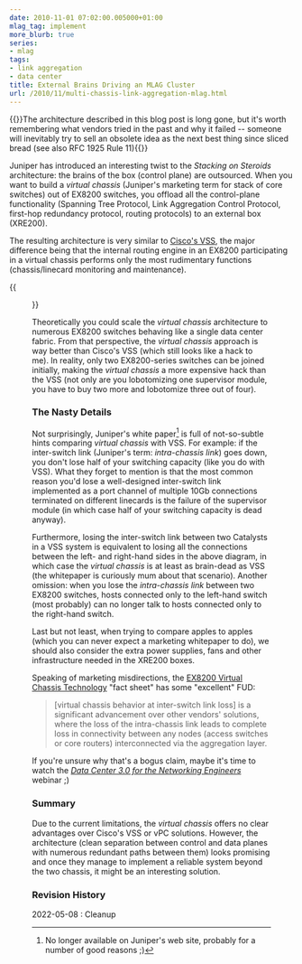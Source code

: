 ```yaml
---
date: 2010-11-01 07:02:00.005000+01:00
mlag_tag: implement
more_blurb: true
series:
- mlag
tags:
- link aggregation
- data center
title: External Brains Driving an MLAG Cluster
url: /2010/11/multi-chassis-link-aggregation-mlag.html
---
```

{{<note warn>}}The architecture described in this blog post is long gone, but it's worth remembering what vendors tried in the past and why it failed -- someone will inevitably try to sell an obsolete idea as the next best thing since sliced bread (see also RFC 1925 Rule 11){{</note>}}

Juniper has introduced an interesting twist to the *Stacking on Steroids* architecture: the brains of the box (control plane) are outsourced. When you want to build a *virtual chassis* (Juniper's marketing term for stack of core switches) out of EX8200 switches, you offload all the control-plane functionality (Spanning Tree Protocol, Link Aggregation Control Protocol, first-hop redundancy protocol, routing protocols) to an external box (XRE200).
<!--more-->
The resulting architecture is very similar to [Cisco's VSS](/2010/10/multi-chassis-link-aggregation-stacking.html), the major difference being that the internal routing engine in an EX8200 participating in a virtual chassis performs only the most rudimentary functions (chassis/linecard monitoring and maintenance).

{{<figure src="/2010/11/s400-MLAG_EX8200.png" caption="Juniper MLAG cluster with an external control plane">}}

Theoretically you could scale the *virtual chassis* architecture to numerous EX8200 switches behaving like a single data center fabric. From that perspective, the *virtual chassis* approach is way better than Cisco's VSS (which still looks like a hack to me). In reality, only two EX8200-series switches can be joined initially, making the *virtual chassis* a more expensive hack than the VSS (not only are you lobotomizing one supervisor module, you have to buy two more and lobotomize three out of four).

### The Nasty Details

Not surprisingly, Juniper's white paper[^GONE] is full of not-so-subtle hints comparing *virtual chassis* with VSS. For example: if the inter-switch link (Juniper's term: *intra-chassis link*) goes down, you don't lose half of your switching capacity (like you do with VSS). What they forget to mention is that the most common reason you'd lose a well-designed inter-switch link implemented as a port channel of multiple 10Gb connections terminated on different linecards is the failure of the supervisor module (in which case half of your switching capacity is dead anyway).

[^GONE]: No longer available on Juniper's web site, probably for a number of good reasons ;)

Furthermore, losing the inter-switch link between two Catalysts in a VSS system is equivalent to losing all the connections between the left- and right-hand sides in the above diagram, in which case the *virtual chassis* is at least as brain-dead as VSS (the whitepaper is curiously mum about that scenario). Another omission: when you lose the *intra-chassis link* between two EX8200 switches, hosts connected only to the left-hand switch (most probably) can no longer talk to hosts connected only to the right-hand switch.

Last but not least, when trying to compare apples to apples (which you can never expect a marketing whitepaper to do), we should also consider the extra power supplies, fans and other infrastructure needed in the XRE200 boxes.

Speaking of marketing misdirections, the [EX8200 Virtual Chassis Technology](http://www.juniper.net/us/en/local/pdf/fact-sheets-backgrounder/3000068-en.pdf) "fact sheet" has some "excellent" FUD:

> \[virtual chassis behavior at inter-switch link loss\] is a significant advancement over other vendors' solutions, where the loss of the intra-chassis link leads to complete loss in connectivity between any nodes (access switches or core routers) interconnected via the aggregation layer.

If you're unsure why that's a bogus claim, maybe it's time to watch the [*Data Center 3.0 for the Networking Engineers*](https://www.ipspace.net/DataCenterIntro) webinar ;)

### Summary

Due to the current limitations, the *virtual chassis* offers no clear advantages over Cisco's VSS or vPC solutions. However, the architecture (clean separation between control and data planes with numerous redundant paths between them) looks promising and once they manage to implement a reliable system beyond the two chassis, it might be an interesting solution.

### Revision History

2022-05-08
: Cleanup